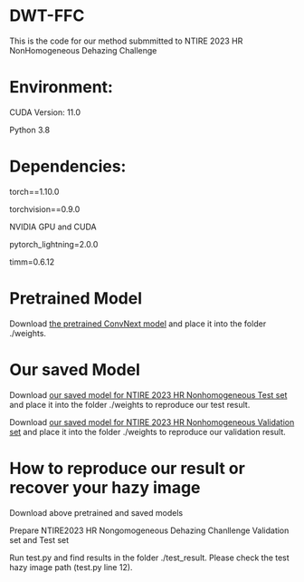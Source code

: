 # DWT-FFC
This is the code for our method submmitted to NTIRE 2023 HR NonHomogeneous Dehazing Challenge

# Environment:

CUDA Version: 11.0

Python 3.8

# Dependencies:

torch==1.10.0

torchvision==0.9.0

NVIDIA GPU and CUDA

pytorch_lightning=2.0.0

timm=0.6.12


# Pretrained Model
Download [the pretrained ConvNext model](https://dl.fbaipublicfiles.com/convnext/convnext_xlarge_22k_1k_384_ema.pth) and place it into the folder ./weights. 

# Our saved Model
Download [our saved model for NTIRE 2023 HR Nonhomogeneous Test set](https://drive.google.com/file/d/1HfaVBTkBSU8sScFW30cv9XiOuXAmaByW/view?usp=sharing) and place it into the folder ./weights to reproduce our test result.

Download [our saved model for NTIRE 2023 HR Nonhomogeneous Validation set](https://drive.google.com/file/d/1Sd7QBUYv6xoNwYKncG5HWoSxtb99p6ev/view?usp=sharing) and place it into the folder ./weights to reproduce our validation result.

# How to reproduce our result or recover your hazy image
Download above pretrained and saved models

Prepare NTIRE2023 HR Nongomogeneous Dehazing Chanllenge Validation set and Test set

Run test.py and find results in the folder ./test_result. Please check the test hazy image path (test.py line 12).
